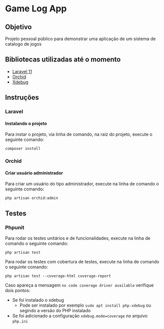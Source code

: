 # Game Log App

## Objetivo

Projeto pessoal público para demonstrar uma aplicação de um sistema de catalogo de jogos

## Bibliotecas utilizadas até o momento

- [Laravel 11](https://laravel.com/docs/11.x)
- [Orchid](https://orchid.software/en/docs/installation/)
- [Xdebug](https://xdebug.org/)

## Instruções

### Laravel

#### Instalando o projeto

Para instar o projeto, via linha de comando, na raiz do projeto, execute o seguinte comando:

```shell
composer install
```

### Orchid

#### Criar usuário administrador

Para criar um usuário do tipo administrador, execute na linha de comando o seguinte comando:

```shell
php artisan orchid:admin
```

## Testes

### Phpunit

Para rodar os testes unitários e de funcionalidades, execute na linha de comando o seguinte comando:

```shell
php artisan test
```

Para rodar os testes com cobertura de testes, execute na linha de comando o seguinte comando:

```shell
php artisan test --coverage-html coverage-report
```

Caso apareça a mensagem `no code coverage driver available` verifique dois pontos:

- Se foi instalado o xdebug
  - Pode ser instalado por exemplo `sudo apt install php-xdebug` ou segindo a versão do PHP instalado
- Se foi adicionado a configuração `xdebug.mode=coverage` no arquivo `php.ini`